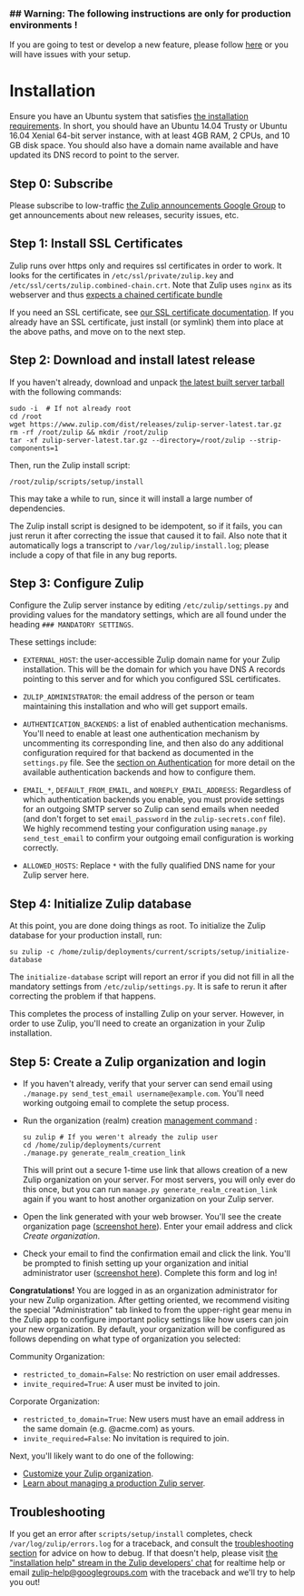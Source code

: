 ### ## Warning: The following instructions are only for production environments !
If you are going to test or develop a new feature, please follow [here](https://zulip.readthedocs.io/en/latest/dev-overview.html#requirements) or you will have issues with your setup.

# Installation


Ensure you have an Ubuntu system that satisfies [the installation
requirements](prod-requirements.html).  In short, you should have an
Ubuntu 14.04 Trusty or Ubuntu 16.04 Xenial 64-bit server instance,
with at least 4GB RAM, 2 CPUs, and 10 GB disk space.  You should also
have a domain name available and have updated its DNS record to point
to the server.

## Step 0: Subscribe

Please subscribe to low-traffic [the Zulip announcements Google
Group](https://groups.google.com/forum/#!forum/zulip-announce) to get
announcements about new releases, security issues, etc.

## Step 1: Install SSL Certificates

Zulip runs over https only and requires ssl certificates in order to
work. It looks for the certificates in `/etc/ssl/private/zulip.key`
and `/etc/ssl/certs/zulip.combined-chain.crt`.  Note that Zulip uses
`nginx` as its webserver and thus [expects a chained certificate
bundle](http://nginx.org/en/docs/http/configuring_https_servers.html)

If you need an SSL certificate, see [our SSL certificate
documentation](ssl-certificates.html).  If you already have an SSL
certificate, just install (or symlink) them into place at the above
paths, and move on to the next step.

## Step 2: Download and install latest release

If you haven't already, download and unpack [the latest built server
tarball](https://www.zulip.com/dist/releases/zulip-server-latest.tar.gz)
with the following commands:

```
sudo -i  # If not already root
cd /root
wget https://www.zulip.com/dist/releases/zulip-server-latest.tar.gz
rm -rf /root/zulip && mkdir /root/zulip
tar -xf zulip-server-latest.tar.gz --directory=/root/zulip --strip-components=1
```

Then, run the Zulip install script:
```
/root/zulip/scripts/setup/install
```

This may take a while to run, since it will install a large number of
dependencies.

The Zulip install script is designed to be idempotent, so if it fails,
you can just rerun it after correcting the issue that caused it to
fail.  Also note that it automatically logs a transcript to
`/var/log/zulip/install.log`; please include a copy of that file in
any bug reports.

## Step 3: Configure Zulip

Configure the Zulip server instance by editing `/etc/zulip/settings.py` and
providing values for the mandatory settings, which are all found under the
heading `### MANDATORY SETTINGS`.

These settings include:

- `EXTERNAL_HOST`: the user-accessible Zulip domain name for your Zulip
  installation. This will be the domain for which you have DNS A records
  pointing to this server and for which you configured SSL certificates.

- `ZULIP_ADMINISTRATOR`: the email address of the person or team maintaining
  this installation and who will get support emails.

- `AUTHENTICATION_BACKENDS`: a list of enabled authentication
  mechanisms.  You'll need to enable at least one authentication
  mechanism by uncommenting its corresponding line, and then also do
  any additional configuration required for that backend as documented
  in the `settings.py` file.  See the [section on
  Authentication](prod-authentication-methods.html) for more detail on the
  available authentication backends and how to configure them.

- `EMAIL_*`, `DEFAULT_FROM_EMAIL`, and `NOREPLY_EMAIL_ADDRESS`:
  Regardless of which authentication backends you enable, you must
  provide settings for an outgoing SMTP server so Zulip can send
  emails when needed (and don't forget to set `email_password` in
  the `zulip-secrets.conf` file).  We highly recommend testing
  your configuration using `manage.py send_test_email` to confirm
  your outgoing email configuration is working correctly.

- `ALLOWED_HOSTS`: Replace `*` with the fully qualified DNS name for
  your Zulip server here.

## Step 4: Initialize Zulip database

At this point, you are done doing things as root.  To initialize the
Zulip database for your production install, run:

```
su zulip -c /home/zulip/deployments/current/scripts/setup/initialize-database
```

The `initialize-database` script will report an error if you did not
fill in all the mandatory settings from `/etc/zulip/settings.py`.  It
is safe to rerun it after correcting the problem if that happens.

This completes the process of installing Zulip on your server.
However, in order to use Zulip, you'll need to create an organization
in your Zulip installation.

## Step 5: Create a Zulip organization and login

* If you haven't already, verify that your server can send email using
`./manage.py send_test_email username@example.com`.  You'll need
working outgoing email to complete the setup process.

* Run the organization (realm) creation [management
command](prod-maintain-secure-upgrade.html#management-commands) :

  ```
  su zulip # If you weren't already the zulip user
  cd /home/zulip/deployments/current
  ./manage.py generate_realm_creation_link
  ```

  This will print out a secure 1-time use link that allows creation of a
  new Zulip organization on your server.  For most servers, you will
  only ever do this once, but you can run `manage.py
  generate_realm_creation_link` again if you want to host another
  organization on your Zulip server.

* Open the link generated with your web browser. You'll see the create
organization page ([screenshot here](_static/zulip-create-realm.png)).
Enter your email address and click *Create organization*.

* Check your email to find the confirmation email and click the
link. You'll be prompted to finish setting up your organization and
initial administrator user ([screenshot
here](_static/zulip-create-user-and-org.png)).  Complete this form and
log in!

**Congratulations!** You are logged in as an organization
administrator for your new Zulip organization.  After getting
oriented, we recommend visiting the special "Administration" tab
linked to from the upper-right gear menu in the Zulip app to configure
important policy settings like how users can join your new
organization. By default, your organization will be configured as
follows depending on what type of organization you selected:

Community Organization:
* `restricted_to_domain=False`: No restriction on user email addresses.
* `invite_required=True`: A user must be invited to join.

Corporate Organization:
* `restricted_to_domain=True`: New users must have an email address in the same domain (e.g. @acme.com) as yours.
* `invite_required=False`: No invitation is required to join.

Next, you'll likely want to do one of the following:

* [Customize your Zulip organization](prod-customize.html).
* [Learn about managing a production Zulip server](prod-maintain-secure-upgrade.html).

## Troubleshooting

If you get an error after `scripts/setup/install` completes, check
`/var/log/zulip/errors.log` for a traceback, and consult the
[troubleshooting section](prod-troubleshooting.html) for advice on
how to debug.  If that doesn't help, please visit [the "installation
help" stream in the Zulip developers'
chat](https://chat.zulip.org/#narrow/stream/installation.20help)
for realtime help or email zulip-help@googlegroups.com with the
traceback and we'll try to help you out!
